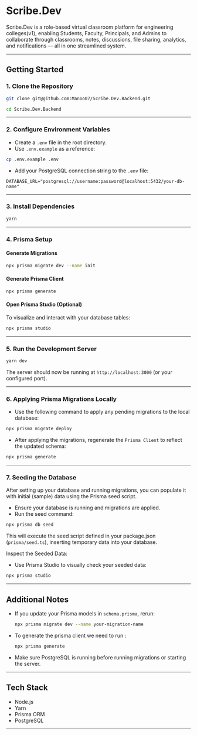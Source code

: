 # Scribe.Dev

Scribe.Dev is a role-based virtual classroom platform for engineering colleges(v1), enabling Students, Faculty, Principals, and Admins to collaborate through classrooms, notes, discussions, file sharing, analytics, and notifications — all in one streamlined system.

---

## Getting Started

### 1. Clone the Repository

```bash
git clone git@github.com:Manoo07/Scribe.Dev.Backend.git
```

```bash
cd Scribe.Dev.Backend
```

---

### 2. Configure Environment Variables

- Create a `.env` file in the root directory.
- Use `.env.example` as a reference:

```bash
cp .env.example .env
```

- Add your PostgreSQL connection string to the `.env` file:

```
DATABASE_URL="postgresql://username:password@localhost:5432/your-db-name"
```

---

### 3. Install Dependencies

```bash
yarn
```

---

### 4. Prisma Setup

#### Generate Migrations

```bash
npx prisma migrate dev --name init
```

#### Generate Prisma Client

```bash
npx prisma generate
```

#### Open Prisma Studio (Optional)

To visualize and interact with your database tables:

```bash
npx prisma studio
```

---

### 5. Run the Development Server

```bash
yarn dev
```

The server should now be running at `http://localhost:3000` (or your configured port).

---

### 6. Applying Prisma Migrations Locally

- Use the following command to apply any pending migrations to the local database:

```bash
npx prisma migrate deploy
```

- After applying the migrations, regenerate the `Prisma Client` to reflect the updated schema:

```bash
npx prisma generate
```

---

### 7. Seeding the Database

After setting up your database and running migrations, you can populate it with initial (sample) data using the Prisma seed script.

- Ensure your database is running and migrations are applied.
- Run the seed command:

```bash
npx prisma db seed
```

This will execute the seed script defined in your package.json (`prisma/seed.ts`), inserting temporary data into your database.

Inspect the Seeded Data:

- Use Prisma Studio to visually check your seeded data:

```bash
npx prisma studio
```

---

## Additional Notes

- If you update your Prisma models in `schema.prisma`, rerun:
  ```bash
  npx prisma migrate dev --name your-migration-name
  ```
- To generate the prisma client we need to run :
  ```bash
  npx prisma generate
  ```
- Make sure PostgreSQL is running before running migrations or starting the server.

---

## Tech Stack

- Node.js
- Yarn
- Prisma ORM
- PostgreSQL

---
